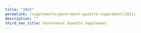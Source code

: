 ```yaml
---
title: "2021"
permalink: /supplements/government-gazette-supplement/2021/
description: ""
third_nav_title: Government Gazette Supplement
---
```

